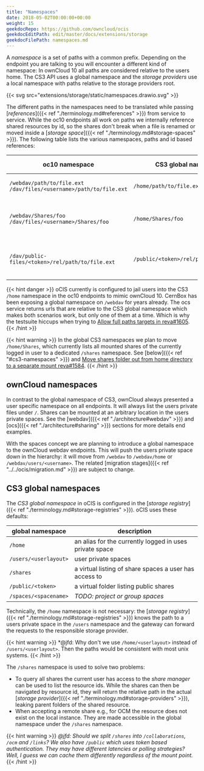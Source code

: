 ```yaml
---
title: "Namespaces"
date: 2018-05-02T00:00:00+00:00
weight: 15
geekdocRepo: https://github.com/owncloud/ocis
geekdocEditPath: edit/master/docs/extensions/storage
geekdocFilePath: namespaces.md
---
```


A *namespace* is a set of paths with a common prefix. Depending on the endpoint you are talking to you will encounter a different kind of namespace:
In ownCloud 10 all paths are considered relative to the users home. The CS3 API uses a global namespace and the *storage providers* use a local namespace with paths relative to the storage providers root.

{{< svg src="extensions/storage/static/namespaces.drawio.svg" >}}

The different paths in the namespaces need to be translated while passing [*references*]({{< ref "./terminology.md#references" >}}) from service to service. While the oc10 endpoints all work on paths we internally reference shared resources by id, so the shares don't break when a file is renamed or moved inside a [*storage space*]({{< ref "./terminology.md#storage-spaces" >}}). The following table lists the various namespaces, paths and id based references:

| oc10 namespace                                   | CS3 global namespace                   | storage provider | reference | content |
|--------------------------------------------------|----------------------------------------|------------------|-----------|---------|
| `/webdav/path/to/file.ext` `/dav/files/<username>/path/to/file.ext`                       | `/home/path/to/file.ext` | home | `/<userlayout>/path/to/file.ext` | currently logged in users home |
| `/webdav/Shares/foo` `/dav/files/<username>/Shares/foo` | `/home/Shares/foo`              | users | id based access | all users, used to access collaborative shares |
| `/dav/public-files/<token>/rel/path/to/file.ext` | `/public/<token>/rel/path/to/file.ext` | public | id based access | publicly shared files, used to access public links |


{{< hint danger >}}
oCIS currently is configured to jail users into the CS3 `/home` namespace in the oc10 endpoints to mimic ownCloud 10. CernBox has been exposing a global namespace on `/webdav` for years already. The ocs service returns urls that are relative to the CS3 global namespace which makes both scenarios work, but only one of them at a time. Which is why the testsuite hiccups when trying to [Allow full paths targets in reva#1605](https://github.com/cs3org/reva/pull/1605).
{{< /hint >}}


{{< hint warning >}}
In the global CS3 namespaces we plan to move `/home/Shares`, which currently lists all mounted shares of the currently logged in user to a dedicated `/shares` namespace. See [below]({{< ref "#cs3-namespaces" >}}) and [Move shares folder out from home directory to a separate mount reva#1584](https://github.com/cs3org/reva/pull/1584).
{{< /hint >}}

## ownCloud namespaces

In contrast to the global namespace of CS3, ownCloud always presented a user specific namespace on all endpoints. It will always list the users private files under `/`. Shares can be mounted at an arbitrary location in the users private spaces. See the [webdav]({{< ref "./architecture#webdav" >}}) and [ocs]({{< ref "./architecture#sharing" >}}) sections for more details end examples.

With the spaces concept we are planning to introduce a global namespace to the ownCloud webdav endpoints. This will push the users private space down in the hierarchy: it will move from `/webdav` to `/webdav/home` or `/webdav/users/<username>`. The related [migration stages]({{< ref "../../ocis/migration.md" >}}) are subject to change.

## CS3 global namespaces

The *CS3 global namespace* in oCIS is configured in the [*storage registry*]({{< ref "./terminology.md#storage-registries" >}}). oCIS uses these defaults:

| global namespace | description |
|-|-|
| `/home` | an alias for the currently logged in uses private space |
| `/users/<userlayout>` | user private spaces |
| `/shares` | a virtual listing of share spaces a user has access to |
| `/public/<token>` | a virtual folder listing public shares |
| `/spaces/<spacename>` | *TODO: project or group spaces* |

Technically, the `/home` namespace is not necessary: the [*storage registry*]({{< ref "./terminology.md#storage-registries" >}}) knows the path to a users private space in the `/users` namespace and the gateway can forward the requests to the responsible storage provider.

{{< hint warning >}}
*@jfd: Why don't we use `/home/<userlayout>` instead of `/users/<userlayout>`. Then the paths would be consistent with most unix systems.
{{< /hint >}}

The `/shares` namespace is used to solve two problems:
- To query all shares the current user has access to the *share manager* can be used to list the resource ids. While the shares can then be navigated by resource id, they will return the relative path in the actual [*storage provider*]({{< ref "./terminology.md#storage-providers" >}}), leaking parent folders of the shared resource.
- When accepting a remote share e.g., for OCM the resource does not exist on the local instance. They are made accessible in the global namespace under the `/shares` namespace.

{{< hint warning >}}
*@jfd: Should we split `/shares` into `/collaborations`, `/ocm` and `/links`? We also have `/public` which uses token based authentication. They may have different latencies or polling strategies? Well, I guess we can cache them differently regardless of the mount point.*
{{< /hint >}}